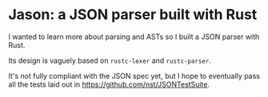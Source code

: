 # Jason: a JSON parser built with Rust

I wanted to learn more about parsing and ASTs so I built a JSON parser with Rust.

Its design is vaguely based on `rustc-lexer` and `rustc-parser`.

It's not fully compliant with the JSON spec yet, but I hope to eventually pass all the tests laid out in https://github.com/nst/JSONTestSuite.
